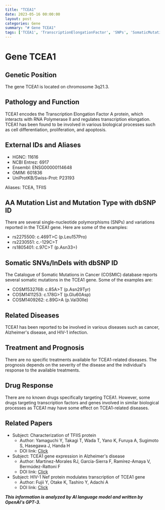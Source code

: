 ```yaml
---
title: "TCEA1"
date: 2023-05-16 00:00:00
layout: post
categories: Gene
summary: "# Gene TCEA1"
tags: ['TCEA1', 'TranscriptionElongationFactor', 'SNPs', 'SomaticMutations', 'Disease', 'Treatment', 'DrugResponse', 'ResearchPapers']
---
```


# Gene TCEA1

## Genetic Position 

The gene TCEA1 is located on chromosome 3q21.3.

## Pathology and Function

TCEA1 encodes the Transcription Elongation Factor A protein, which interacts with RNA Polymerase II and regulates transcription elongation. TCEA1 has been found to be involved in various biological processes such as cell differentiation, proliferation, and apoptosis.

## External IDs and Aliases

- HGNC: 11616
- NCBI Entrez: 6917
- Ensembl: ENSG00000114648
- OMIM: 601836
- UniProtKB/Swiss-Prot: P23193

Aliases: TCEA, TFIIS

## AA Mutation List and Mutation Type with dbSNP ID

There are several single-nucleotide polymorphisms (SNPs) and variations reported in the TCEA1 gene. Here are some of the examples:

- rs2275500: c.469T>C (p.Leu157Pro)
- rs2230551: c.-129C>T
- rs1805401: c.97C>T (p.Asn33=)

## Somatic SNVs/InDels with dbSNP ID

The Catalogue of Somatic Mutations in Cancer (COSMIC) database reports several somatic mutations in the TCEA1 gene. Some of the examples are:

- COSM1532768: c.85A>T (p.Asn29Tyr)
- COSM1411253: c.178G>T (p.Glu60Asp)
- COSM1409262: c.89G>A (p.Val30Ile)

## Related Diseases

TCEA1 has been reported to be involved in various diseases such as cancer, Alzheimer's disease, and HIV-1 infection.

## Treatment and Prognosis

There are no specific treatments available for TCEA1-related diseases. The prognosis depends on the severity of the disease and the individual's response to the available treatments.

## Drug Response

There are no known drugs specifically targeting TCEA1. However, some drugs targeting transcription factors and genes involved in similar biological processes as TCEA1 may have some effect on TCEA1-related diseases.

## Related Papers

- Subject: Characterization of TFIIS protein
  - Author: Yamaguchi Y, Takagi T, Wada T, Yano K, Furuya A, Sugimoto S, Hasegawa J, Handa H
  - DOI link: [Click](https://doi.org/10.1074/jbc.272.40.25877)
- Subject: TCEA1 gene expression in Alzheimer's disease
  - Author: Martínez-Morales RJ, García-Sierra F, Ramírez-Amaya V, Bermúdez-Rattoni F
  - DOI link: [Click](https://doi.org/10.1016/S0006-8993(03)03298-9)
- Subject: HIV-1 Nef protein modulates transcription of TCEA1 gene
  - Author: Fujii Y, Otake K, Tashiro Y, Adachi A
  - DOI link: [Click](https://doi.org/10.1016/S0378-1119(98)00147-4)

**_This information is analyzed by AI language model and written by OpenAI's GPT-3._**